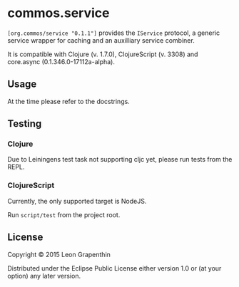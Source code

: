 # commos.service

`[org.commos/service "0.1.1"]` provides the `IService` protocol, a
generic service wrapper for caching and an auxilliary service combiner.

It is compatible with Clojure (v. 1.7.0), ClojureScript (v. 3308) and
core.async (0.1.346.0-17112a-alpha).

## Usage

At the time please refer to the docstrings.

## Testing

### Clojure

Due to Leiningens test task not supporting cljc yet, please run tests from the REPL.

### ClojureScript

Currently, the only supported target is NodeJS.

Run `script/test` from the project root.

## License

Copyright © 2015 Leon Grapenthin

Distributed under the Eclipse Public License either version 1.0 or (at your option) any later version.
